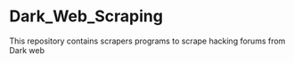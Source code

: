 # Dark_Web_Scraping
 This repository contains scrapers programs to scrape hacking forums from Dark web
